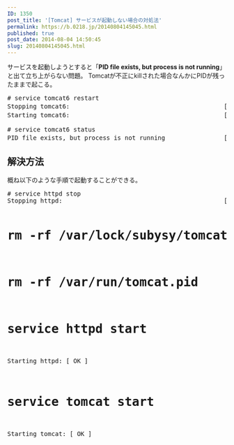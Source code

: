 ```yaml
---
ID: 1350
post_title: '[Tomcat] サービスが起動しない場合の対処法'
permalink: https://b.0218.jp/20140804145045.html
published: true
post_date: 2014-08-04 14:50:45
slug: 20140804145045.html
---
```

サービスを起動しようとすると「<strong>PID file exists, but process is not running</strong>」と出て立ち上がらない問題。
Tomcatが不正にkillされた場合なんかにPIDが残ったままで起こる。

<pre class="cmd">
# service tomcat6 restart
Stopping tomcat6:                                          [失敗]
Starting tomcat6:                                          [失敗]

# service tomcat6 status
PID file exists, but process is not running                [失敗]
</pre>
<!--more-->
<h2>解決方法</h2>
概ね以下のような手順で起動することができる。
<pre class="prettyprint"># service httpd stop
Stopping httpd:                                            [  OK  ]

# rm -rf /var/lock/subysy/tomcat
# rm -rf /var/run/tomcat.pid

# service httpd start
Starting httpd:                                            [  OK  ]

# service tomcat start
Starting tomcat:                                           [  OK  ]</pre>
